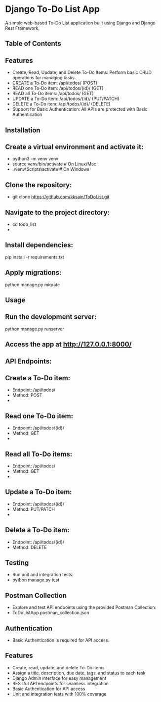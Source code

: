 # Django To-Do List App

A simple web-based To-Do List application built using Django and Django Rest Framework.

## Table of Contents

## Features
- Create, Read, Update, and Delete To-Do Items: Perform basic CRUD operations for managing tasks.
- CREATE a To-Do item: /api/todos/ (POST)
- READ one To-Do item: /api/todos/{id}/ (GET)
- READ all To-Do items: /api/todos/ (GET)
- UPDATE a To-Do item: /api/todos/{id}/ (PUT/PATCH)
- DELETE a To-Do item: /api/todos/{id}/ (DELETE)
- Support for Basic Authentication: All APIs are protected with Basic Authentication



## Installation

## Create a virtual environment and activate it:
- python3 -m venv venv
- source venv/bin/activate  # On Linux/Mac
- .\venv\Scripts\activate   # On Windows

## Clone the repository:
- git clone https://github.com/kksain/ToDoList.git

## Navigate to the project directory:
- cd todo_list
- 
## Install dependencies:
pip install -r requirements.txt

## Apply migrations:
python manage.py migrate

## Usage

## Run the development server:
python manage.py runserver

## Access the app at http://127.0.0.1:8000/

## API Endpoints:

## Create a To-Do item:
- Endpoint: /api/todos/
- Method: POST
- 
## Read one To-Do item:
- Endpoint: /api/todos/{id}/
- Method: GET
- 
## Read all To-Do items:
- Endpoint: /api/todos/
- Method: GET
- 
## Update a To-Do item:
- Endpoint: /api/todos/{id}/
- Method: PUT/PATCH
- 
## Delete a To-Do item:
- Endpoint: /api/todos/{id}/
- Method: DELETE

## Testing
- Run unit and integration tests:
- python manage.py test

## Postman Collection
- Explore and test API endpoints using the provided Postman Collection:
- ToDoListApp.postman_collection.json

## Authentication
- Basic Authentication is required for API access.

## Features
- Create, read, update, and delete To-Do items
- Assign a title, description, due date, tags, and status to each task
- Django Admin interface for easy management
- RESTful API endpoints for seamless integration
- Basic Authentication for API access
- Unit and integration tests with 100% coverage
